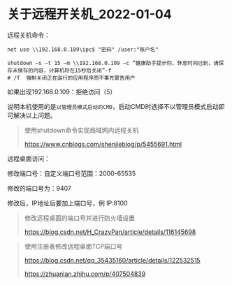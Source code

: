 # 关于远程开关机_2022-01-04

远程关机命令：

```shell
net use \\192.168.0.109\ipc$ "密码" /user:"账户名"

shutdown –s –t 15 –m \\192.168.0.109 –c “健康助手提示你，休息时间已到，请保存未保存的内容，计算机将在15秒后关闭”-f
# /f  强制关闭正在运行的应用程序而不事先警告用户
```

<!--当远程计算机存在计划关机进程时，输入远程关机命令会提示“//IP地址 已存在关机计划”-->



如果出现192.168.0.109：拒绝访问（5）

说明本机使用的是`以管理员模式启动的CMD`，启动CMD时选择不以管理员模式启动即可解决以上问题。

> 使用shutdown命令实现局域网内远程关机
>
> https://www.cnblogs.com/shenjieblog/p/5455691.html



远程桌面访问：

修改端口号：自定义端口号范围：2000-65535

修改的端口号为：9407

修改后，IP地址后要加上端口号，例 IP:8100

> 修改远程桌面的端口号并进行防火墙设置
>
> https://blog.csdn.net/H_CrazyPan/article/details/116145698

> 使用注册表修改远程桌面TCP端口号
>
> https://blog.csdn.net/qq_35435160/article/details/122532515
>
> https://zhuanlan.zhihu.com/p/407504839









